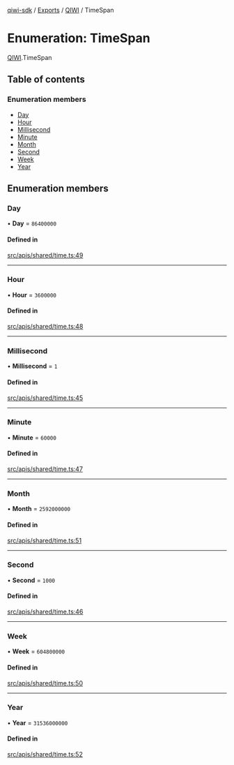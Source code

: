 [qiwi-sdk](../README.md) / [Exports](../modules.md) / [QIWI](../modules/QIWI.md) / TimeSpan

# Enumeration: TimeSpan

[QIWI](../modules/QIWI.md).TimeSpan

## Table of contents

### Enumeration members

- [Day](QIWI.TimeSpan.md#day)
- [Hour](QIWI.TimeSpan.md#hour)
- [Millisecond](QIWI.TimeSpan.md#millisecond)
- [Minute](QIWI.TimeSpan.md#minute)
- [Month](QIWI.TimeSpan.md#month)
- [Second](QIWI.TimeSpan.md#second)
- [Week](QIWI.TimeSpan.md#week)
- [Year](QIWI.TimeSpan.md#year)

## Enumeration members

### Day

• **Day** = `86400000`

#### Defined in

[src/apis/shared/time.ts:49](https://github.com/AlexXanderGrib/node-qiwi-sdk/blob/16c3ee8/src/apis/shared/time.ts#L49)

___

### Hour

• **Hour** = `3600000`

#### Defined in

[src/apis/shared/time.ts:48](https://github.com/AlexXanderGrib/node-qiwi-sdk/blob/16c3ee8/src/apis/shared/time.ts#L48)

___

### Millisecond

• **Millisecond** = `1`

#### Defined in

[src/apis/shared/time.ts:45](https://github.com/AlexXanderGrib/node-qiwi-sdk/blob/16c3ee8/src/apis/shared/time.ts#L45)

___

### Minute

• **Minute** = `60000`

#### Defined in

[src/apis/shared/time.ts:47](https://github.com/AlexXanderGrib/node-qiwi-sdk/blob/16c3ee8/src/apis/shared/time.ts#L47)

___

### Month

• **Month** = `2592000000`

#### Defined in

[src/apis/shared/time.ts:51](https://github.com/AlexXanderGrib/node-qiwi-sdk/blob/16c3ee8/src/apis/shared/time.ts#L51)

___

### Second

• **Second** = `1000`

#### Defined in

[src/apis/shared/time.ts:46](https://github.com/AlexXanderGrib/node-qiwi-sdk/blob/16c3ee8/src/apis/shared/time.ts#L46)

___

### Week

• **Week** = `604800000`

#### Defined in

[src/apis/shared/time.ts:50](https://github.com/AlexXanderGrib/node-qiwi-sdk/blob/16c3ee8/src/apis/shared/time.ts#L50)

___

### Year

• **Year** = `31536000000`

#### Defined in

[src/apis/shared/time.ts:52](https://github.com/AlexXanderGrib/node-qiwi-sdk/blob/16c3ee8/src/apis/shared/time.ts#L52)

